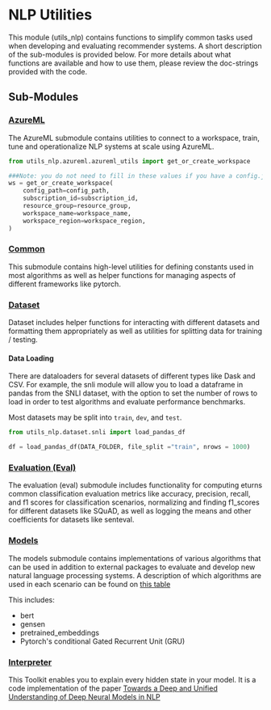 # NLP Utilities

This module (utils_nlp) contains functions to simplify common tasks used when developing and evaluating recommender systems. A short description of the sub-modules is provided below. For more details about what functions are available and how to use them, please review the doc-strings provided with the code.

## Sub-Modules

### [AzureML](azureml)

The AzureML submodule contains utilities to connect to a workspace, train, tune and operationalize NLP systems at scale using AzureML.

```python
from utils_nlp.azureml.azureml_utils import get_or_create_workspace

###Note: you do not need to fill in these values if you have a config.json in the same folder as this notebook
ws = get_or_create_workspace(
    config_path=config_path,
    subscription_id=subscription_id,
    resource_group=resource_group,
    workspace_name=workspace_name,
    workspace_region=workspace_region,
)
```

### [Common](common)

This submodule contains high-level utilities for defining constants used in most algorithms as well as helper functions for managing aspects of different frameworks like pytorch.

### [Dataset](dataset)
Dataset includes helper functions for interacting with different datasets and formatting them appropriately as well as utilities for splitting data for training / testing.

#### Data Loading
There are dataloaders for several datasets of different types like Dask and CSV. For example, the snli module will allow you to load a dataframe in pandas from the SNLI dataset, with the option to set the number of rows to load in order to test algorithms and evaluate performance benchmarks.

Most datasets may be split into `train`, `dev`, and `test`.

```python
from utils_nlp.dataset.snli import load_pandas_df

df = load_pandas_df(DATA_FOLDER, file_split ="train", nrows = 1000)
```

### [Evaluation (Eval)](eval)
The evaluation (eval) submodule includes functionality for computing eturns common classification evaluation metrics like accuracy, precision, recall, and f1 scores for classification scenarios, normalizing and finding f1_scores for different datasets like SQuAD, as well as logging the means and other coefficients for datasets like senteval.

### [Models](models)
The models submodule contains implementations of various algorithms that can be used in addition to external packages to evaluate and develop new natural language processing systems. A description of which algorithms are used in each scenario can be found on [this table](../README.md#content)

This includes:
* bert
* gensen
* pretrained_embeddings
* Pytorch's conditional Gated Recurrent Unit (GRU)

### [Interpreter](interpreter)
This Toolkit enables you to explain every hidden state in your model. It is a code implementation of the paper [Towards a Deep and Unified Understanding of Deep Neural Models in NLP](http://proceedings.mlr.press/v97/guan19a/guan19a.pdf)